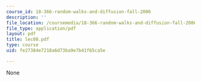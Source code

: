 ```yaml
---
course_id: 18-366-random-walks-and-diffusion-fall-2006
description: ''
file_location: /coursemedia/18-366-random-walks-and-diffusion-fall-2006/fe27384e7218a6d73ba9e7b41f65ca5e_lec08.pdf
file_type: application/pdf
layout: pdf
title: lec08.pdf
type: course
uid: fe27384e7218a6d73ba9e7b41f65ca5e

---
```

None